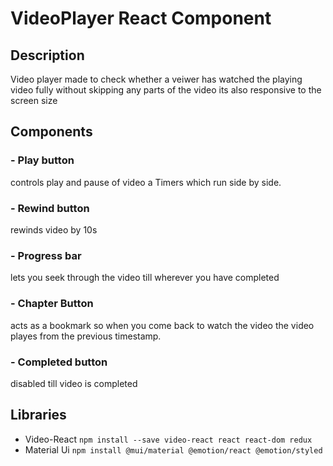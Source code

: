 # VideoPlayer React Component


## Description

Video player made to check whether a veiwer has watched the playing video fully without skipping any parts of the video its also responsive to the screen size

## Components
### - Play button 
controls play and pause of video a Timers which run side by side.
### - Rewind button 
rewinds video by 10s
### - Progress bar 
lets you seek through the video till wherever you have completed
### - Chapter Button
acts as a bookmark so when you come back to watch the video the video playes from the previous timestamp. 
### - Completed button
disabled till video is completed


## Libraries 
- Video-React `npm install --save video-react react react-dom redux`
- Material Ui `npm install @mui/material @emotion/react @emotion/styled`
